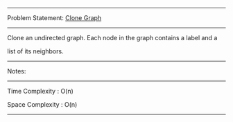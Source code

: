 ******************************************************************************
Problem Statement: [Clone Graph](https://leetcode.com/problems/clone-graph/)
******************************************************************************
Clone an undirected graph. Each node in the graph contains a label and a

list of its neighbors. 

******************************************************************************
Notes: 
******************************************************************************
Time Complexity : O(n)

Space Complexity : O(n)

******************************************************************************
